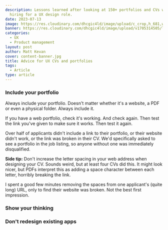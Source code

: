 ```yaml
---
description: Lessons learned after looking at 150+ portfolios and CVs while
  hiring for a UX design role.
date: 2023-07-13
image: https://res.cloudinary.com/dhcgic4ld/image/upload/c_crop,h_681,w_909,x_141,y_255/c_scale,h_681,w_909/v1705313373/768.png
banner: https://res.cloudinary.com/dhcgic4ld/image/upload/v1705314505/longpattern.svg
categories:
  - UX
  - Product management
layout: post
author: Matt Kevan
cover: content-banner.jpg
title: Advice for UX CVs and portfolios
tags:
  - Article
type: article
---
```


### Include your portfolio

Always include your portfolio. Doesn't matter whether it's a website, a PDF or even a physical folder. Always include it. 

If you have a web portfolio, check it's working. And check again. Then test the link you've given to make sure it works. Then test it again.

Over half of applicants didn't include a link to their portfolio, or their website didn't work, or the link was broken in their CV. We'd specifically asked to see a portfolio in the job listing, so anyone without one was immediately disqualified.

**Side tip:** Don't increase the letter spacing in your web address when designing your CV. Sounds weird, but at least four CVs did this. It might look nicer, but PDFs interpret this as adding a space character between each letter, horribly breaking the link. 

I spent a good few minutes removing the spaces from one applicant's (quite long) URL, only to find their website was broken. Not the best first impression.

### Show your thinking


### Don't redesign existing apps